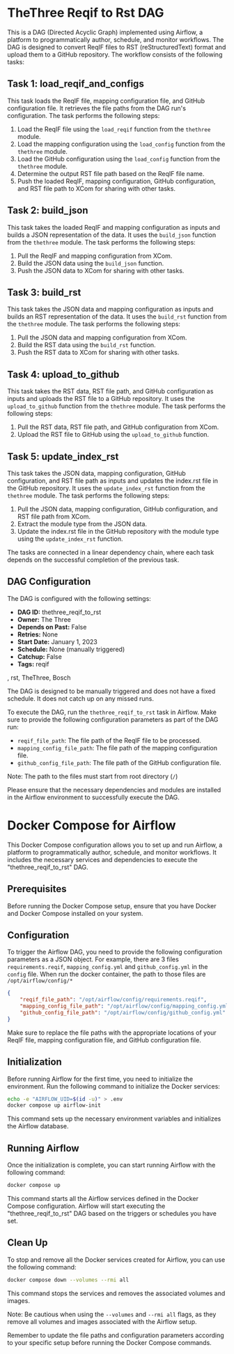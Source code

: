 # TheThree Reqif to Rst DAG

This is a DAG (Directed Acyclic Graph) implemented using Airflow, a platform to programmatically author, schedule, and monitor workflows. The DAG is designed to convert ReqIF files to RST (reStructuredText) format and upload them to a GitHub repository. The workflow consists of the following tasks:

## Task 1: load_reqif_and_configs

This task loads the ReqIF file, mapping configuration file, and GitHub configuration file. It retrieves the file paths from the DAG run's configuration. The task performs the following steps:

1. Load the ReqIF file using the `load_reqif` function from the `thethree` module.
2. Load the mapping configuration using the `load_config` function from the `thethree` module.
3. Load the GitHub configuration using the `load_config` function from the `thethree` module.
4. Determine the output RST file path based on the ReqIF file name.
5. Push the loaded ReqIF, mapping configuration, GitHub configuration, and RST file path to XCom for sharing with other tasks.

## Task 2: build_json

This task takes the loaded ReqIF and mapping configuration as inputs and builds a JSON representation of the data. It uses the `build_json` function from the `thethree` module. The task performs the following steps:

1. Pull the ReqIF and mapping configuration from XCom.
2. Build the JSON data using the `build_json` function.
3. Push the JSON data to XCom for sharing with other tasks.

## Task 3: build_rst

This task takes the JSON data and mapping configuration as inputs and builds an RST representation of the data. It uses the `build_rst` function from the `thethree` module. The task performs the following steps:

1. Pull the JSON data and mapping configuration from XCom.
2. Build the RST data using the `build_rst` function.
3. Push the RST data to XCom for sharing with other tasks.

## Task 4: upload_to_github

This task takes the RST data, RST file path, and GitHub configuration as inputs and uploads the RST file to a GitHub repository. It uses the `upload_to_github` function from the `thethree` module. The task performs the following steps:

1. Pull the RST data, RST file path, and GitHub configuration from XCom.
2. Upload the RST file to GitHub using the `upload_to_github` function.

## Task 5: update_index_rst

This task takes the JSON data, mapping configuration, GitHub configuration, and RST file path as inputs and updates the index.rst file in the GitHub repository. It uses the `update_index_rst` function from the `thethree` module. The task performs the following steps:

1. Pull the JSON data, mapping configuration, GitHub configuration, and RST file path from XCom.
2. Extract the module type from the JSON data.
3. Update the index.rst file in the GitHub repository with the module type using the `update_index_rst` function.

The tasks are connected in a linear dependency chain, where each task depends on the successful completion of the previous task.

## DAG Configuration

The DAG is configured with the following settings:

- **DAG ID:** thethree_reqif_to_rst
- **Owner:** The Three
- **Depends on Past:** False
- **Retries:** None
- **Start Date:** January 1, 2023
- **Schedule:** None (manually triggered)
- **Catchup:** False
- **Tags:** reqif

, rst, TheThree, Bosch

The DAG is designed to be manually triggered and does not have a fixed schedule. It does not catch up on any missed runs.

To execute the DAG, run the `thethree_reqif_to_rst` task in Airflow. Make sure to provide the following configuration parameters as part of the DAG run:

- `reqif_file_path`: The file path of the ReqIF file to be processed.
- `mapping_config_file_path`: The file path of the mapping configuration file.
- `github_config_file_path`: The file path of the GitHub configuration file.

Note: The path to the files must start from root directory (`/`)


Please ensure that the necessary dependencies and modules are installed in the Airflow environment to successfully execute the DAG.

# Docker Compose for Airflow

This Docker Compose configuration allows you to set up and run Airflow, a platform to programmatically author, schedule, and monitor workflows. It includes the necessary services and dependencies to execute the "thethree_reqif_to_rst" DAG.

## Prerequisites

Before running the Docker Compose setup, ensure that you have Docker and Docker Compose installed on your system.

## Configuration

To trigger the Airflow DAG, you need to provide the following configuration parameters as a JSON object. For example, there are 3 files `requirements.reqif`, `mapping_config.yml` and `github_config.yml` in the `config` file. When run the docker container, the path to those files are `/opt/airflow/config/*`

```json
{
    "reqif_file_path": "/opt/airflow/config/requirements.reqif",
    "mapping_config_file_path": "/opt/airflow/config/mapping_config.yml",
    "github_config_file_path": "/opt/airflow/config/github_config.yml"
}
```

Make sure to replace the file paths with the appropriate locations of your ReqIF file, mapping configuration file, and GitHub configuration file.

## Initialization

Before running Airflow for the first time, you need to initialize the environment. Run the following command to initialize the Docker services:

```bash
echo -e "AIRFLOW_UID=$(id -u)" > .env
docker compose up airflow-init
```

This command sets up the necessary environment variables and initializes the Airflow database.

## Running Airflow

Once the initialization is complete, you can start running Airflow with the following command:

```bash
docker compose up
```

This command starts all the Airflow services defined in the Docker Compose configuration. Airflow will start executing the "thethree_reqif_to_rst" DAG based on the triggers or schedules you have set.

## Clean Up

To stop and remove all the Docker services created for Airflow, you can use the following command:

```bash
docker compose down --volumes --rmi all
```

This command stops the services and removes the associated volumes and images.

Note: Be cautious when using the `--volumes` and `--rmi all` flags, as they remove all volumes and images associated with the Airflow setup.

Remember to update the file paths and configuration parameters according to your specific setup before running the Docker Compose commands.